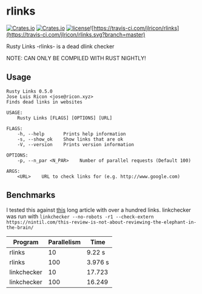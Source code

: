 # rlinks

[![Crates.io](https://img.shields.io/crates/v/rlinks.svg)](https://crates.io/crates/rlinks) [![Crates.io](https://img.shields.io/crates/d/rlinks.svg)](https://crates.io/crates/rlinks) [![license](https://img.shields.io/badge/license-GPL-blue.svg)](https://github.com/jlricon/rlinks/blob/master/LICENSE)![https://travis-ci.com/jlricon/rlinks](https://travis-ci.com/jlricon/rlinks.svg?branch=master)

Rusty Links -rlinks- is a dead dlink checker

NOTE: CAN ONLY BE COMPILED WITH RUST NIGHTLY!
## Usage

```
Rusty Links 0.5.0
Jose Luis Ricon <jose@ricon.xyz>
Finds dead links in websites

USAGE:
    Rusty Links [FLAGS] [OPTIONS] [URL]

FLAGS:
    -h, --help       Prints help information
    -s, --show_ok    Show links that are ok
    -V, --version    Prints version information

OPTIONS:
    -p, --n_par <N_PAR>    Number of parallel requests (Default 100)

ARGS:
    <URL>    URL to check links for (e.g. http://www.google.com)

```

## Benchmarks

I tested this against [this](https://nintil.com/this-review-is-not-about-reviewing-the-elephant-in-the-brain/) long article with over a hundred links. linkchecker was run with `linkchecker --no-robots -r1 --check-extern https://nintil.com/this-review-is-not-about-reviewing-the-elephant-in-the-brain/`

| Program     | Parallelism | Time    |
| ----------- | ----------- | ------- |
| rlinks      | 10          | 9.22 s  |
| rlinks      | 100         | 3.976 s |
| linkchecker | 10          | 17.723  |
| linkchecker | 100         | 16.249  |
